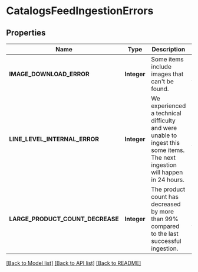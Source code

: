 # CatalogsFeedIngestionErrors
## Properties

| Name | Type | Description | Notes |
|------------ | ------------- | ------------- | -------------|
| **IMAGE\_DOWNLOAD\_ERROR** | **Integer** | Some items include images that can&#39;t be found. | [optional] [default to null] |
| **LINE\_LEVEL\_INTERNAL\_ERROR** | **Integer** | We experienced a technical difficulty and were unable to ingest this some items. The next ingestion will happen in 24 hours. | [optional] [default to null] |
| **LARGE\_PRODUCT\_COUNT\_DECREASE** | **Integer** | The product count has decreased by more than 99% compared to the last successful ingestion. | [optional] [default to null] |

[[Back to Model list]](../README.md#documentation-for-models) [[Back to API list]](../README.md#documentation-for-api-endpoints) [[Back to README]](../README.md)

